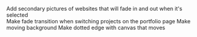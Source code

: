 Add secondary pictures of websites that will fade in and out when it's selected\
Make fade transition when switching projects on the portfolio page
Make moving background
Make dotted edge with canvas that moves
